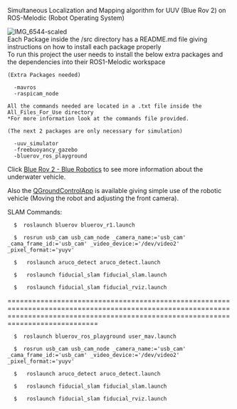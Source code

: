 Simultaneous Localization and Mapping algorithm for UUV (Blue Rov 2) on ROS-Melodic (Robot Operating System)  

  ![IMG_6544-scaled](https://github.com/user-attachments/assets/ac39478d-ba15-4728-8635-981c3f6bfbec)  
Each Package inside the /src directory has a README.md file giving instructions on how to install each package properly  
To run this project the user needs to install the below extra packages and the dependencies into their ROS1-Melodic workspace

    (Extra Packages needed)  
  
      -mavros
      -raspicam_node

    All the commands needed are located in a .txt file inside the All_Files_For_Use directory 
    *For more information look at the commands file provided.

    (The next 2 packages are only necessary for simulation)  
    
      -uuv_simulator  
      -freebuoyancy_gazebo   
      -bluerov_ros_playground
    

Click [Blue Rov 2 - Blue Robotics]([quora.com/profile/Ashish-Kulkarni-100](https://bluerobotics.com/store/rov/bluerov2/)) to see more information about the underwater vehicle.  
  
Also the [QGroundControlApp]([quora.com/profile/Ashish-Kulkarni-100]([https://bluerobotics.com/store/rov/bluerov2/](https://docs.qgroundcontrol.com/master/en/qgc-user-guide/getting_started/download_and_install.html))) is available giving simple use of the robotic vehicle (Moving the robot and adjusting the front camera).

SLAM Commands:
    
      $  roslaunch bluerov bluerov_r1.launch

      $  rosrun usb_cam usb_cam_node _camera_name:='usb_cam' _cama_frame_id:='usb_cam' _video_device:='/dev/video2' _pixel_format:='yuyv'
      
      $   roslaunch aruco_detect aruco_detect.launch
      
      $   roslaunch fiducial_slam fiducial_slam.launch
      
      $   roslaunch fiducial_slam fiducial_rviz.launch
      
========================================================================================================================================================================================
      
      $  roslaunch bluerov_ros_playground user_mav.launch

      $  rosrun usb_cam usb_cam_node _camera_name:='usb_cam' _cama_frame_id:='usb_cam' _video_device:='/dev/video2' _pixel_format:='yuyv'
      
      $   roslaunch aruco_detect aruco_detect.launch
      
      $   roslaunch fiducial_slam fiducial_slam.launch
      
      $   roslaunch fiducial_slam fiducial_rviz.launch
